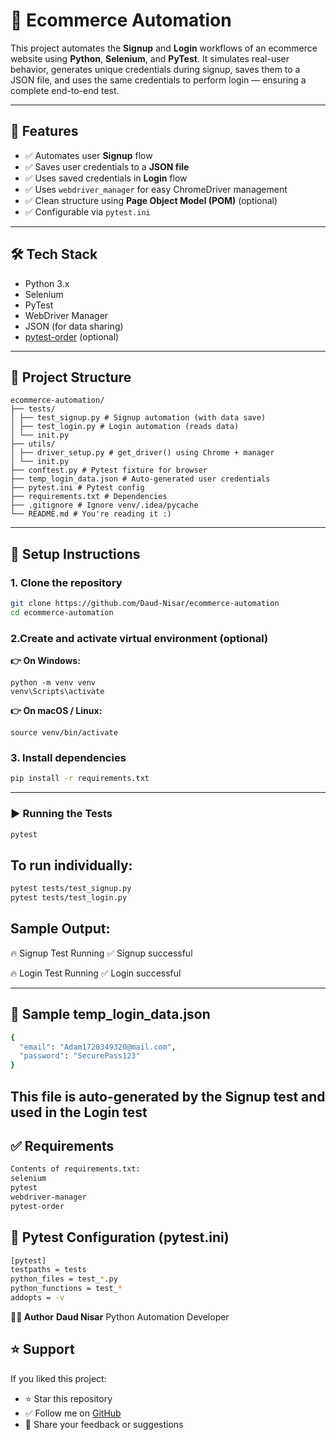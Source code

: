 # 🛒 Ecommerce Automation

This project automates the **Signup** and **Login** workflows of an ecommerce website using **Python**, **Selenium**, and **PyTest**. It simulates real-user behavior, generates unique credentials during signup, saves them to a JSON file, and uses the same credentials to perform login — ensuring a complete end-to-end test.

---

## 🚀 Features

- ✅ Automates user **Signup** flow
- ✅ Saves user credentials to a **JSON file**
- ✅ Uses saved credentials in **Login** flow
- ✅ Uses `webdriver_manager` for easy ChromeDriver management
- ✅ Clean structure using **Page Object Model (POM)** (optional)
- ✅ Configurable via `pytest.ini`

---

## 🛠 Tech Stack

- Python 3.x
- Selenium
- PyTest
- WebDriver Manager
- JSON (for data sharing)
- [pytest-order](https://pypi.org/project/pytest-order/) (optional)

---

## 📁 Project Structure
 ```
ecommerce-automation/
├── tests/
│ ├── test_signup.py # Signup automation (with data save)
│ ├── test_login.py # Login automation (reads data)
│ └── init.py
├── utils/
│ ├── driver_setup.py # get_driver() using Chrome + manager
│ └── init.py
├── conftest.py # Pytest fixture for browser
├── temp_login_data.json # Auto-generated user credentials
├── pytest.ini # Pytest config
├── requirements.txt # Dependencies
├── .gitignore # Ignore venv/.idea/pycache
└── README.md # You're reading it :)
```



---

## 🧾 Setup Instructions

### 1. Clone the repository

```bash
git clone https://github.com/Daud-Nisar/ecommerce-automation
cd ecommerce-automation
```
### 2.Create and activate virtual environment (optional)
**👉 On Windows:**
```
python -m venv venv
venv\Scripts\activate
```
**👉 On macOS / Linux:**
```
source venv/bin/activate
```
### 3. Install dependencies
```bash
pip install -r requirements.txt
```
---
### ▶️ Running the Tests
```bash
pytest
```
## To run individually:
```bash
pytest tests/test_signup.py
pytest tests/test_login.py
```
## Sample Output:

🔥 Signup Test Running
✅ Signup successful

🔥 Login Test Running
✅ Login successful

---

## 📄 Sample temp_login_data.json
```bash
{
  "email": "Adam1720349320@mail.com",
  "password": "SecurePass123"
}
```
This file is auto-generated by the Signup test and used in the Login test
---

## ✅ Requirements
```bash
Contents of requirements.txt:
selenium
pytest
webdriver-manager
pytest-order
```

## 🧪 Pytest Configuration (pytest.ini)
```bash
[pytest]
testpaths = tests
python_files = test_*.py
python_functions = test_*
addopts = -v
```
 **👨‍💻 Author**
**Daud Nisar**
Python Automation Developer

## ⭐️ Support

If you liked this project:

- ⭐️ Star this repository  
- ✅ Follow me on [GitHub](https://github.com/Daud-Nisar)  
- 💬 Share your feedback or suggestions
